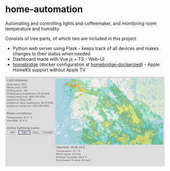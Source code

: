 # home-automation
Automating and controlling lights and coffeemaker, and monitoring room temperature and humidity

Consists of tree parts, of which two are included in this project
* Python web server using Flask - keeps track of all devices and makes changes to their status when needed
* Dashboard made with Vue.js + TS - Web-UI
* [homebridge](https://github.com/nfarina/homebridge) (docker configuration at [homebridge-dockerized](https://github.com/Napuu/homebridge-dockerized)) - Apple HomeKit support without Apple TV

![dashboard](dashboard.PNG?raw=true "Screenshot of dashboard. New layers and stats related to weather are WIP")